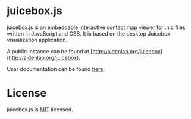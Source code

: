 # juicebox.js

juicebox.js is an embeddable interactive contact map viewer for .hic files written in JavaScript and CSS. It is based 
on the desktop Juicebox visualization application. 

A public instance can be found at [http://aidenlab.org/juicebox](http://aidenlab.org/juicebox).

User documentation can be found [here](https://igvteam.github.io/juicebox.js/).

# License

juicebox.js is [MIT](/LICENSE) licensed.


